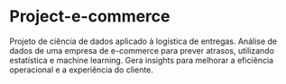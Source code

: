 # Project-e-commerce
Projeto de ciência de dados aplicado à logística de entregas. Análise de dados de uma empresa de e-commerce para prever atrasos, utilizando estatística e machine learning. Gera insights para melhorar a eficiência operacional e a experiência do cliente.
